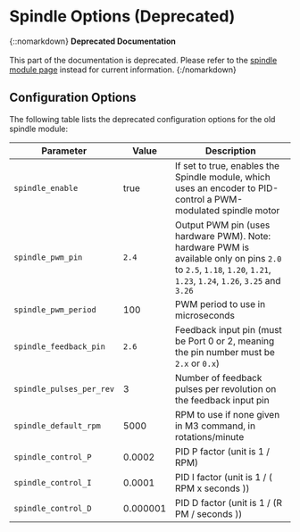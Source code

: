 # Spindle Options (Deprecated)

{::nomarkdown}
<sl-alert variant="warning" open>
  <sl-icon slot="icon" name="exclamation-triangle"></sl-icon>
  <strong>Deprecated Documentation</strong>
  <br><br>
  This part of the documentation is deprecated. Please refer to the <a href="spindle-module">spindle module page</a> instead for current information.
</sl-alert>
{:/nomarkdown}

## Configuration Options

The following table lists the deprecated configuration options for the old spindle module:

| Parameter               | Value   | Description |
| ----------------------- | ------- | ----------- |
| `spindle_enable`        | true    | If set to true, enables the Spindle module, which uses an encoder to PID-control a PWM-modulated spindle motor |
| `spindle_pwm_pin`       | `2.4`   | Output PWM pin (uses hardware PWM). Note: hardware PWM is available only on pins `2.0` to `2.5`, `1.18`, `1.20`, `1.21`, `1.23`, `1.24`, `1.26`, `3.25` and `3.26` |
| `spindle_pwm_period`    | 100     | PWM period to use in microseconds |
| `spindle_feedback_pin`  | `2.6`   | Feedback input pin (must be Port 0 or 2, meaning the pin number must be `2.x` or `0.x`) |
| `spindle_pulses_per_rev`| 3       | Number of feedback pulses per revolution on the feedback input pin |
| `spindle_default_rpm`   | 5000    | RPM to use if none given in M3 command, in rotations/minute |
| `spindle_control_P`     | 0.0002  | PID P factor (unit is 1 / RPM) |
| `spindle_control_I`     | 0.0001  | PID I factor (unit is 1 / ( RPM x seconds )) |
| `spindle_control_D`     | 0.000001| PID D factor (unit is 1 / (R PM / seconds )) |
